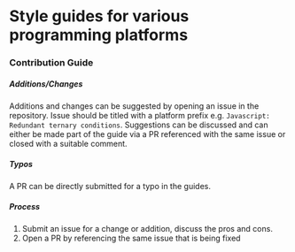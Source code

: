 # Style guides for various programming platforms

### Contribution Guide

##### Additions/Changes
Additions and changes can be suggested by opening an issue in the repository. Issue should be titled with a platform prefix e.g. `Javascript: Redundant ternary conditions`. Suggestions can be discussed and can either be made part of the guide via a PR referenced with the same issue or closed with a suitable comment. 

##### Typos
A PR can be directly submitted for a typo in the guides.

##### Process
1. Submit an issue for a change or addition, discuss the pros and cons.
2. Open a PR by referencing the same issue that is being fixed
